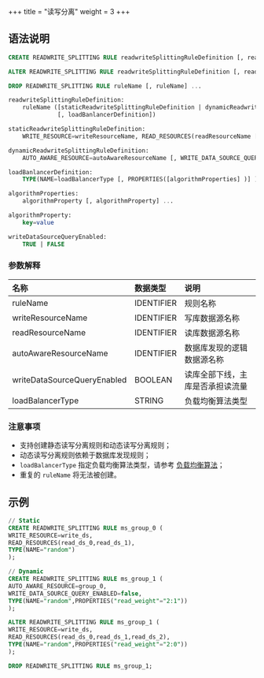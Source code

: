 +++
title = "读写分离"
weight = 3
+++

## 语法说明

```sql
CREATE READWRITE_SPLITTING RULE readwriteSplittingRuleDefinition [, readwriteSplittingRuleDefinition] ...

ALTER READWRITE_SPLITTING RULE readwriteSplittingRuleDefinition [, readwriteSplittingRuleDefinition] ...

DROP READWRITE_SPLITTING RULE ruleName [, ruleName] ...

readwriteSplittingRuleDefinition:
    ruleName ([staticReadwriteSplittingRuleDefinition | dynamicReadwriteSplittingRuleDefinition] 
              [, loadBanlancerDefinition])

staticReadwriteSplittingRuleDefinition:
    WRITE_RESOURCE=writeResourceName, READ_RESOURCES(readResourceName [, readResourceName] ... )

dynamicReadwriteSplittingRuleDefinition:
    AUTO_AWARE_RESOURCE=autoAwareResourceName [, WRITE_DATA_SOURCE_QUERY_ENABLED=writeDataSourceQueryEnabled]

loadBanlancerDefinition:
    TYPE(NAME=loadBalancerType [, PROPERTIES([algorithmProperties] )] )

algorithmProperties:
    algorithmProperty [, algorithmProperty] ...

algorithmProperty:
    key=value

writeDataSourceQueryEnabled:
    TRUE | FALSE
```

### 参数解释
| 名称                          | 数据类型       | 说明               |
|:----------------------------|:-----------|:-----------------|
| ruleName                    | IDENTIFIER | 规则名称             |
| writeResourceName           | IDENTIFIER | 写库数据源名称          |
| readResourceName            | IDENTIFIER | 读库数据源名称          |
| autoAwareResourceName       | IDENTIFIER | 数据库发现的逻辑数据源名称    |
| writeDataSourceQueryEnabled | BOOLEAN    | 读库全部下线，主库是否承担读流量 |
| loadBalancerType            | STRING     | 负载均衡算法类型         |

### 注意事项

- 支持创建静态读写分离规则和动态读写分离规则；
- 动态读写分离规则依赖于数据库发现规则；
- `loadBalancerType` 指定负载均衡算法类型，请参考 [负载均衡算法](/cn/user-manual/common-config/builtin-algorithm/load-balance/)；
- 重复的 `ruleName` 将无法被创建。

## 示例

```sql
// Static
CREATE READWRITE_SPLITTING RULE ms_group_0 (
WRITE_RESOURCE=write_ds,
READ_RESOURCES(read_ds_0,read_ds_1),
TYPE(NAME="random")
);

// Dynamic
CREATE READWRITE_SPLITTING RULE ms_group_1 (
AUTO_AWARE_RESOURCE=group_0,
WRITE_DATA_SOURCE_QUERY_ENABLED=false,
TYPE(NAME="random",PROPERTIES("read_weight"="2:1"))
);

ALTER READWRITE_SPLITTING RULE ms_group_1 (
WRITE_RESOURCE=write_ds,
READ_RESOURCES(read_ds_0,read_ds_1,read_ds_2),
TYPE(NAME="random",PROPERTIES("read_weight"="2:0"))
);

DROP READWRITE_SPLITTING RULE ms_group_1;
```
